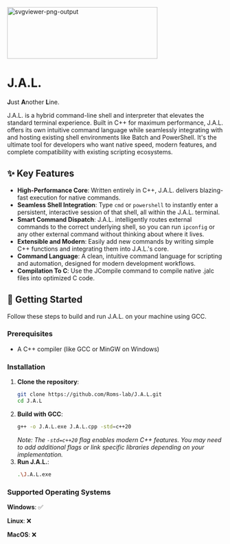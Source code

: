 <img width="350" height="120" alt="svgviewer-png-output" src="https://github.com/user-attachments/assets/4cec72a3-d671-4e23-8457-f1dd6490f6cf" />

# J.A.L.

**J**ust **A**nother **L**ine.

J.A.L. is a hybrid command-line shell and interpreter that elevates the standard terminal experience. Built in C++ for maximum performance, J.A.L. offers its own intuitive command language while seamlessly integrating with and hosting existing shell environments like Batch and PowerShell. It's the ultimate tool for developers who want native speed, modern features, and complete compatibility with existing scripting ecosystems.

## ✨ Key Features

-   **High-Performance Core**: Written entirely in C++, J.A.L. delivers blazing-fast execution for native commands.
-   **Seamless Shell Integration**: Type `cmd` or `powershell` to instantly enter a persistent, interactive session of that shell, all within the J.A.L. terminal.
-   **Smart Command Dispatch**: J.A.L. intelligently routes external commands to the correct underlying shell, so you can run `ipconfig` or any other external command without thinking about where it lives.
-   **Extensible and Modern**: Easily add new commands by writing simple C++ functions and integrating them into J.A.L.'s core.
-   **Command Language**: A clean, intuitive command language for scripting and automation, designed for modern development workflows.
-   **Compilation To C**: Use the JCompile command to compile native .jalc files into optimized C code.

## 🚀 Getting Started

Follow these steps to build and run J.A.L. on your machine using GCC.

### Prerequisites

-   A C++ compiler (like GCC or MinGW on Windows)

### Installation

1.  **Clone the repository**:
    ```sh
    git clone https://github.com/Roms-lab/J.A.L.git
    cd J.A.L
    ```
2.  **Build with GCC**:
    ```sh
    g++ -o J.A.L.exe J.A.L.cpp -std=c++20
    ```
    *Note: The `-std=c++20` flag enables modern C++ features. You may need to add additional flags or link specific libraries depending on your implementation.*
3.  **Run J.A.L.**:
    ```sh
    .\J.A.L.exe
    ```
### Supported Operating Systems

**Windows**: ✅

**Linux**: ❌

**MacOS**: ❌
